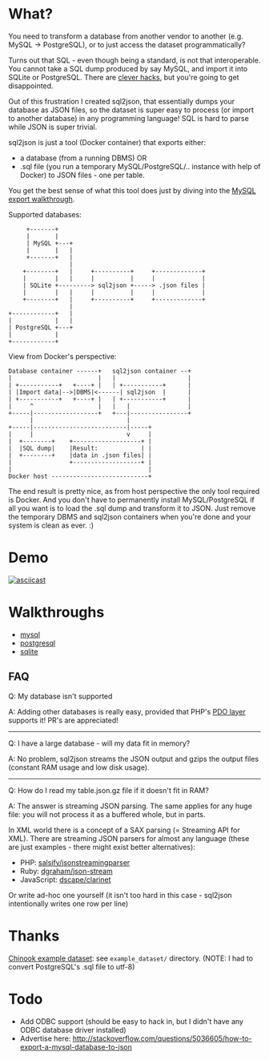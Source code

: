 What?
=====

You need to transform a database from another vendor to another (e.g. MySQL -> PostgreSQL), or to just access the dataset programmatically?

Turns out that SQL - even though being a standard, is not that interoperable. You cannot take a SQL dump produced
by say MySQL, and import it into SQLite or PostgreSQL. There are [clever hacks](https://gist.github.com/esperlu/943776),
but you're going to get disappointed.

Out of this frustration I created sql2json, that essentially dumps your database as JSON files, so the dataset is super
easy to process (or import to another database) in any programming language! SQL is hard to parse while JSON is super trivial.

sql2json is just a tool (Docker container) that exports either:

- a database (from a running DBMS) OR
- .sql file (you run a temporary MySQL/PostgreSQL/.. instance with help of Docker) to JSON files - one per table.

You get the best sense of what this tool does just by diving into the [MySQL export walkthrough](docs/walkthrough_mysql.md).

Supported databases:

	     +-------+
	     |       |
	     | MySQL +---+
	     |       |   |
	     +-------+   |
	                 |
	    +--------+   |     +----------+     +-------------+
	    |        |   |     |          |     |             |
	    | SQLite +---------> sql2json +-----> .json files |
	    |        |   |     |          |     |             |
	    +--------+   |     +----------+     +-------------+
	                 |
	+------------+   |
	|            |   |
	| PostgreSQL +---+
	|            |
	+------------+

View from Docker's perspective:

	Database container ------+   sql2json container --+
	|                        |   |                    |
	| +-----------+   +----+ |   | +-----------+      |
	| |Import data|-->|DBMS|<------| sql2json  |      |
	| +-----------+   +----+ |   | +-----------+      |
	|     ^                  |   |   |                |
	+-----|------------------+   +---|----------------+
	      |                          |
	+-----|--------------------------|-----+
	|     |                          v     |
	|  +--------+    +-------------------+ |
	|  |SQL dump|    |Result:            | |
	|  +--------+    |data in .json files| |
	|                +-------------------+ |
	|                                      |
	Docker host ---------------------------+

The end result is pretty nice, as from host perspective the only tool required is Docker. And you don't have to permanently
install MySQL/PostgreSQL if all you want is to load the .sql dump and transform it to JSON.
Just remove the temporary DBMS and sql2json containers when you're done and your system is clean as ever. :)

Demo
====

[![asciicast](https://asciinema.org/a/722yo4odqo1sulztyaeaxz4k1.png)](https://asciinema.org/a/722yo4odqo1sulztyaeaxz4k1)


Walkthroughs
============

- [mysql](docs/walkthrough_mysql.md)
- [postgresql](docs/walkthrough_postgresql.md)
- [sqlite](docs/walkthrough_sqlite.md)


FAQ
---

Q: My database isn't supported

A: Adding other databases is really easy, provided that PHP's [PDO layer](http://php.net/manual/en/pdo.drivers.php)
supports it! PR's are appreciated!

-----------

Q: I have a large database - will my data fit in memory?

A: No problem, sql2json streams the JSON output and gzips the output files (constant RAM usage and low disk usage).

-----------

Q: How do I read my table.json.gz file if it doesn't fit in RAM?

A: The answer is streaming JSON parsing. The same applies for any huge file: you will not process it as a buffered whole, but in parts.

In XML world there is a concept of a SAX parsing (= Streaming API for XML).
There are streaming JSON parsers for almost any language (these are just examples - there might exist better alternatives):

- PHP: [salsify/jsonstreamingparser](https://github.com/salsify/jsonstreamingparser)
- Ruby: [dgraham/json-stream](https://github.com/dgraham/json-stream)
- JavaScript: [dscape/clarinet](https://github.com/dscape/clarinet)

Or write ad-hoc one yourself (it isn't too hard in this case - sql2json intentionally writes one row per line)


Thanks
======

[Chinook example dataset](http://chinookdatabase.codeplex.com/): see `example_dataset/` directory.
(NOTE: I had to convert PostgreSQL's .sql file to utf-8)

Todo
====

- Add ODBC support (should be easy to hack in, but I didn't have any ODBC database driver installed)
- Advertise here: http://stackoverflow.com/questions/5036605/how-to-export-a-mysql-database-to-json
